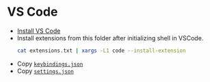 # VS Code

- [Install VS Code](https://code.visualstudio.com/)
- Install extensions from this folder after initializing shell in VSCode.
  ```bash
  cat extensions.txt | xargs -L1 code --install-extension
  ```
- Copy [`keybindings.json`](./keybindings.json)
- Copy [`settings.json`](./settings.json)
